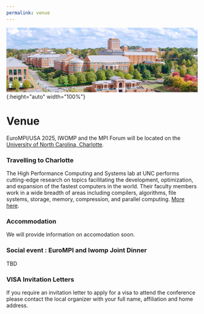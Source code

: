 ```yaml
---
permalink: venue
---
```


![Banner](/assets/unc_campus.png){:height="auto" width="100%"}

<h1>Venue</h1>

<p>EuroMPI/USA 2025, IWOMP and the MPI Forum will be located on the <a href="https://www.charlotte.edu/">University of North Carolina, Charlotte</a>.</p>


<h3>Travelling to Charlotte</h3>

The High Performance Computing and Systems lab at UNC performs cutting-edge research on topics facilitating the development, optimization, and expansion of the fastest computers in the world. Their faculty members work in a wide breadth of areas including compilers, algorithms, file systems, storage, memory, compression, and parallel computing. <a href="https://admissions.charlotte.edu/explore/academics#:~:text=We%20are%20a%20respected%20academic,degrees%2C%20and%2024%20Doctoral%20degrees">More here</a>.

<h3>Accommodation</h3>

We will provide information on accomodation soon.

<h3>Social event : EuroMPI and Iwomp Joint Dinner</h3>

TBD


<h3>VISA Invitation Letters</h3>

If you require an invitation letter to apply for a visa to attend the conference please contact the local organizer with your full name, affiliation and home address.
